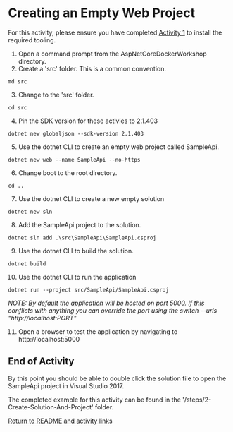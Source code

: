 # Creating an Empty Web Project

For this activity, please ensure you have completed [Activity 1](1-InstallTooling.md) to install the required tooling.

1. Open a command prompt from the AspNetCoreDockerWorkshop directory.
2. Create a 'src' folder. This is a common convention.

```md src```

3. Change to the 'src' folder.

```cd src```

4. Pin the SDK version for these activies to 2.1.403 

```dotnet new globaljson --sdk-version 2.1.403```

5. Use the dotnet CLI to create an empty web project called SampleApi.

```dotnet new web --name SampleApi --no-https```

6. Change boot to the root directory.

```cd ..```

7. Use the dotnet CLI to create a new empty solution

```dotnet new sln```

8. Add the SampleApi project to the solution.

```dotnet sln add .\src\SampleApi\SampleApi.csproj```

9. Use the dotnet CLI to build the solution.

```dotnet build```

10. Use the dotnet CLI to run the application

```dotnet run --project src/SampleApi/SampleApi.csproj```

*NOTE: By default the application will be hosted on port 5000. If this conflicts with anything you can override the port using the switch  --urls "http://localhost:PORT"*

11. Open a browser to test the application by navigating to http://localhost:5000

## End of Activity

By this point you should be able to double click the solution file to open the SampleApi project in Visual Studio 2017.

The completed example for this activity can be found in the '/steps/2-Create-Solution-And-Project' folder.

[Return to README and activity links](../README.md)
